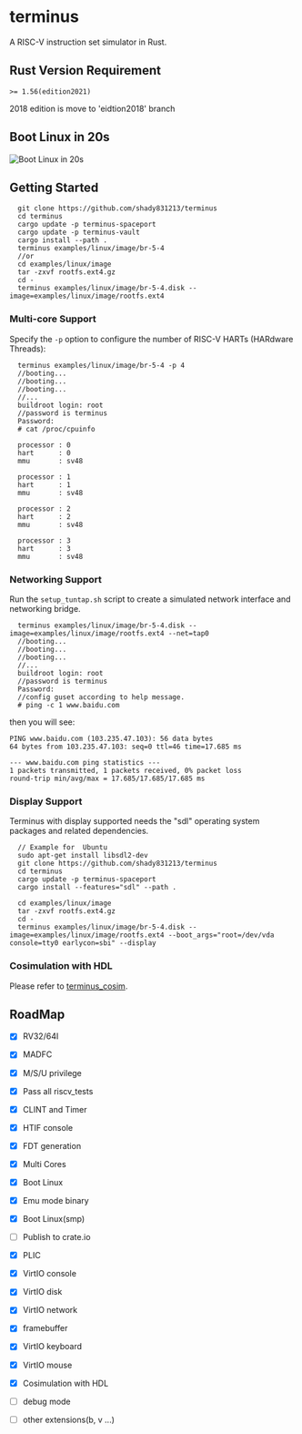 # terminus
A RISC-V instruction set simulator in Rust.

## Rust Version Requirement
```
>= 1.56(edition2021)
```
2018 edition is move to 'eidtion2018' branch

## Boot Linux in 20s
![Boot Linux in 20s](video/linux_boot.gif)

## Getting Started

```
  git clone https://github.com/shady831213/terminus
  cd terminus
  cargo update -p terminus-spaceport
  cargo update -p terminus-vault
  cargo install --path .
  terminus examples/linux/image/br-5-4
  //or
  cd examples/linux/image
  tar -zxvf rootfs.ext4.gz
  cd -
  terminus examples/linux/image/br-5-4.disk --image=examples/linux/image/rootfs.ext4
```

### Multi-core Support

Specify the `-p` option to configure the number of RISC-V HARTs (HARdware Threads):

```
  terminus examples/linux/image/br-5-4 -p 4
  //booting...
  //booting...
  //booting...
  //...
  buildroot login: root
  //password is terminus
  Password:
  # cat /proc/cpuinfo

  processor	: 0
  hart		: 0
  mmu		: sv48

  processor	: 1
  hart		: 1
  mmu		: sv48

  processor	: 2
  hart		: 2
  mmu		: sv48

  processor	: 3
  hart		: 3
  mmu		: sv48

```
### Networking Support

Run the `setup_tuntap.sh` script to create a simulated network interface and networking bridge.

```
  terminus examples/linux/image/br-5-4.disk --image=examples/linux/image/rootfs.ext4 --net=tap0
  //booting...
  //booting...
  //booting...
  //...
  buildroot login: root
  //password is terminus
  Password:
  //config guset according to help message.
  # ping -c 1 www.baidu.com
```
then you will see:
```
PING www.baidu.com (103.235.47.103): 56 data bytes
64 bytes from 103.235.47.103: seq=0 ttl=46 time=17.685 ms

--- www.baidu.com ping statistics ---
1 packets transmitted, 1 packets received, 0% packet loss
round-trip min/avg/max = 17.685/17.685/17.685 ms
```

### Display Support

Terminus with display supported needs the "sdl" operating system packages and related dependencies.

```
  // Example for  Ubuntu
  sudo apt-get install libsdl2-dev
  git clone https://github.com/shady831213/terminus
  cd terminus
  cargo update -p terminus-spaceport
  cargo install --features="sdl" --path .

  cd examples/linux/image
  tar -zxvf rootfs.ext4.gz
  cd -
  terminus examples/linux/image/br-5-4.disk --image=examples/linux/image/rootfs.ext4 --boot_args="root=/dev/vda console=tty0 earlycon=sbi" --display
```

### Cosimulation with HDL
Please refer to [terminus_cosim](https://github.com/shady831213/terminus_cosim/tree/master/terminus_cluster).

## RoadMap
- [x] RV32/64I
- [x] MADFC
- [x] M/S/U privilege
- [x] Pass all riscv_tests
- [x] CLINT and Timer
- [x] HTIF console
- [x] FDT generation
- [x] Multi Cores
- [x] Boot Linux
- [x] Emu mode binary
- [x] Boot Linux(smp)
- [ ] Publish to crate.io
- [x] PLIC
- [x] VirtIO console
- [x] VirtIO disk
- [x] VirtIO network
- [x] framebuffer
- [x] VirtIO keyboard
- [x] VirtIO mouse
- [x] Cosimulation with HDL
- [ ] debug mode
- [ ] other extensions(b, v ...)


